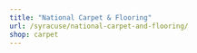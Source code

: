 ```yaml
---
title: "National Carpet & Flooring"
url: /syracuse/national-carpet-and-flooring/
shop: carpet
---
```

